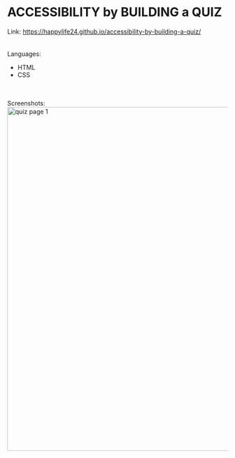# ACCESSIBILITY by BUILDING  a  QUIZ 
Link: https://happylife24.github.io/accessibility-by-building-a-quiz/
<br>
<br>
<br>
Languages:
<br>
   <ul>
     <li>HTML</li>
     <li>CSS</li>
   </ul>
 <br>
 <br>
Screenshots:
 <br>
 <img width="787" alt="quiz page 1" src="https://github.com/2021sky/accessibility-by-building-a-quiz/assets/124482174/f9a2e09b-e098-4599-9571-c72ec288e8a1">
 <br>
 <br>

 <br>
 <br>
